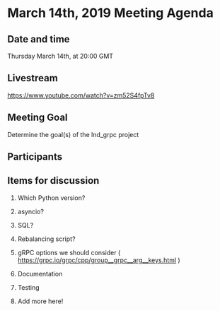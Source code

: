 # March 14th, 2019 Meeting Agenda

## Date and time

Thursday March 14th, at 20:00 GMT

## Livestream

https://www.youtube.com/watch?v=zm52S4fpTv8

## Meeting Goal

Determine the goal(s) of the lnd_grpc project

## Participants

## Items for discussion

1. Which Python version?

2. asyncio?

3. SQL?

4. Rebalancing script?

5. gRPC options we should consider ( https://grpc.io/grpc/cpp/group__grpc__arg__keys.html )

6. Documentation

7. Testing

8. Add more here!
